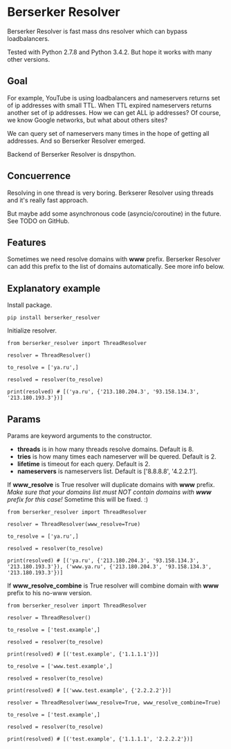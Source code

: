 Berserker Resolver
==================

Berserker Resolver is fast mass dns resolver which can bypass loadbalancers.

Tested with Python 2.7.8 and Python 3.4.2. But hope it works with many other versions.

Goal
----

For example, YouTube is using loadbalancers and nameservers returns set of ip addresses with small TTL. When TTL expired nameservers returns another set of ip addresses. How we can get ALL ip addresses? 
Of course, we know Google networks, but what about others sites? 

We can query set of nameservers many times in the hope of getting all addresses. And so Berserker Resolver emerged.

Backend of Berserker Resolver is dnspython.

Concuerrence
------------

Resolving in one thread is very boring. Berkserer Resolver using threads and it's really fast approach.

But maybe add some asynchronous code (asyncio/coroutine) in the future. See TODO on GitHub.

Features
--------

Sometimes we need resolve domains with **www** prefix. Berserker Resolver can add this prefix to the list of domains automatically. See more info below.

Explanatory example
-------------------

Install package.

    pip install berserker_resolver

Initialize resolver.

    from berserker_resolver import ThreadResolver

    resolver = ThreadResolver()

    to_resolve = ['ya.ru',]

    resolved = resolver(to_resolve)

    print(resolved) # [('ya.ru', {'213.180.204.3', '93.158.134.3', '213.180.193.3'})]

Params
------

Params are keyword arguments to the constructor.

* **threads** is in how many threads resolve domains. Default is 8.
* **tries** is how many times each nameserver will be quered. Default is 2.
* **lifetime** is timeout for each query. Default is 2.
* **nameservers** is nameservers list. Default is ['8.8.8.8', '4.2.2.1'].

If **www_resolve** is True resolver will duplicate domains with **www** prefix. _Make sure that your domains list must NOT contain domains with **www** prefix for this case!_ Sometime this will be fixed. :)

    from berserker_resolver import ThreadResolver

    resolver = ThreadResolver(www_resolve=True)

    to_resolve = ['ya.ru',]

    resolved = resolver(to_resolve)

    print(resolved) # [('ya.ru', {'213.180.204.3', '93.158.134.3', '213.180.193.3'}), ('www.ya.ru', {'213.180.204.3', '93.158.134.3', '213.180.193.3'})]

If **www_resolve_combine** is True resolver will combine domain with **www** prefix to his no-www version.

    from berserker_resolver import ThreadResolver

    resolver = ThreadResolver()

    to_resolve = ['test.example',]

    resolved = resolver(to_resolve)

    print(resolved) # [('test.example', {'1.1.1.1'})]

    to_resolve = ['www.test.example',]

    resolved = resolver(to_resolve)

    print(resolved) # [('www.test.example', {'2.2.2.2'})]

    resolver = ThreadResolver(www_resolve=True, www_resolve_combine=True)

    to_resolve = ['test.example',]

    resolved = resolver(to_resolve)

    print(resolved) # [('test.example', {'1.1.1.1', '2.2.2.2'})]
